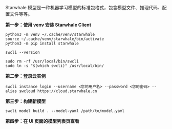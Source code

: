 Starwhale 模型是一种机器学习模型的标准包格式，包含模型文件、推理代码、配置文件等等。

**第一步：使用 venv 安装 Starwhale Client**

```
python3 -m venv ~/.cache/venv/starwhale
source ~/.cache/venv/starwhale/bin/activate
python3 -m pip install starwhale

swcli --version

sudo rm -rf /usr/local/bin/swcli
sudo ln -s "$(which swcli)" /usr/local/bin/
```

**第二步：登录云实例**

```
swcli instance login --username <您的用户名> --password <您的密码> --alias swcloud https://cloud.starwhale.cn
```

**第三步：构建新模型**

```
swcli model build . --model-yaml /path/to/model.yaml
```

**第四步：在 UI 页面的模型列表页查看**
